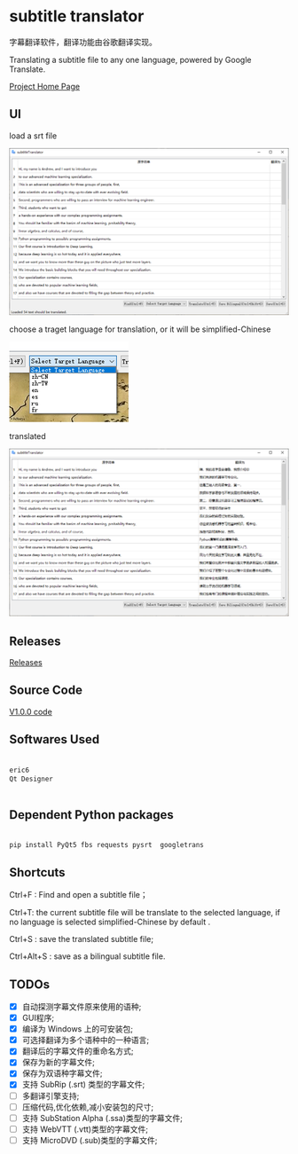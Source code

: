 # subtitle translator


字幕翻译软件，翻译功能由谷歌翻译实现。

Translating a subtitle file to any one language, powered by Google Translate.

[Project Home Page](http://coolwp.com/subtitle-translator.html)


## UI

load a srt file

![](screenshot/001.png)

choose a traget language for translation, or it will be simplified-Chinese

![](screenshot/003.png)

translated

![](screenshot/002.png)


## Releases

[Releases](https://github.com/suifengtec/subtitle-translator/releases/)


## Source Code

[V1.0.0 code ](./src)

## Softwares Used

```

eric6
Qt Designer


```

## Dependent Python packages
```

pip install PyQt5 fbs requests pysrt  googletrans

```

## Shortcuts

Ctrl+F : Find and open a subtitle file；

Ctrl+T: the current subtitle file will be translate to the selected language, if no language is selected simplified-Chinese by default .

Ctrl+S : save the translated subtitle file;

Ctrl+Alt+S : save as a bilingual subtitle file.


## TODOs

- [x] 自动探测字幕文件原来使用的语种;
- [x] GUI程序;
- [x] 编译为 Windows 上的可安装包;
- [x] 可选择翻译为多个语种中的一种语言;
- [x] 翻译后的字幕文件的重命名方式;
- [x] 保存为新的字幕文件;
- [x] 保存为双语种字幕文件;
- [x] 支持 SubRip (.srt) 类型的字幕文件;
- [ ] 多翻译引擎支持;
- [ ] 压缩代码,优化依赖,减小安装包的尺寸;
- [ ] 支持 SubStation Alpha (.ssa)类型的字幕文件;
- [ ] 支持 WebVTT (.vtt)类型的字幕文件;
- [ ] 支持 MicroDVD (.sub)类型的字幕文件;
